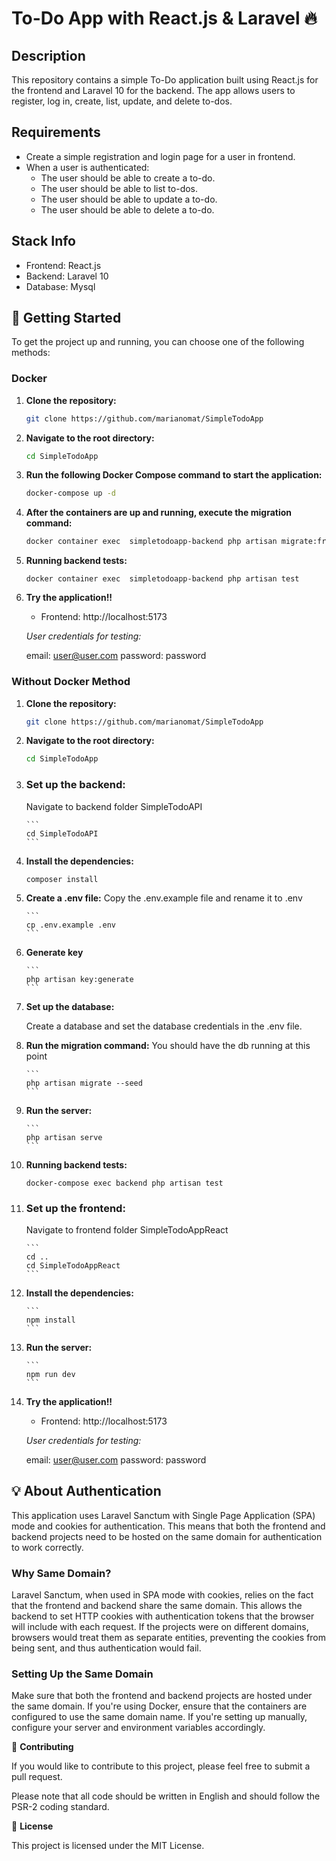 # To-Do App with React.js & Laravel 🔥

## Description

This repository contains a simple To-Do application built using React.js for the frontend and Laravel 10 for the backend. The app allows users to register, log in, create, list, update, and delete to-dos.

## Requirements

-   Create a simple registration and login page for a user in frontend.
-   When a user is authenticated:
    -   The user should be able to create a to-do.
    -   The user should be able to list to-dos.
    -   The user should be able to update a to-do.
    -   The user should be able to delete a to-do.

## Stack Info

-   Frontend: React.js
-   Backend: Laravel 10
-   Database: Mysql

## 🚀 Getting Started

To get the project up and running, you can choose one of the following methods:

### Docker

1. **Clone the repository:**

    ```bash
    git clone https://github.com/marianomat/SimpleTodoApp
    ```

2. **Navigate to the root directory:**

    ```bash
    cd SimpleTodoApp
    ```

3. **Run the following Docker Compose command to start the application:**

    ```bash
    docker-compose up -d
    ```

4. **After the containers are up and running, execute the migration command:**

    ```bash
    docker container exec  simpletodoapp-backend php artisan migrate:fresh --seed
    ```

5. **Running backend tests:**

    ```
    docker container exec  simpletodoapp-backend php artisan test
    ```

6. **Try the application!!**

    - Frontend: http://localhost:5173

    _User credentials for testing:_

    email: user@user.com
    password: password

### Without Docker Method

1.  **Clone the repository:**

    ```bash
    git clone https://github.com/marianomat/SimpleTodoApp
    ```

2.  **Navigate to the root directory:**

    ```bash
    cd SimpleTodoApp
    ```

3.  ### **Set up the backend:**

    Navigate to backend folder SimpleTodoAPI

        ```
        cd SimpleTodoAPI
        ```

4.  **Install the dependencies:**

    ```
    composer install
    ```

5.  **Create a .env file:**
    Copy the .env.example file and rename it to .env

        ```
        cp .env.example .env
        ```

6.  **Generate key**

        ```
        php artisan key:generate
        ```

7.  **Set up the database:**

    Create a database and set the database credentials in the .env file.

8.  **Run the migration command:**
    You should have the db running at this point

        ```
        php artisan migrate --seed
        ```

9.  **Run the server:**

        ```
        php artisan serve
        ```

10. **Running backend tests:**

    ```
    docker-compose exec backend php artisan test
    ```

11. ### Set up the frontend:

    Navigate to frontend folder SimpleTodoAppReact

        ```
        cd ..
        cd SimpleTodoAppReact
        ```

12. **Install the dependencies:**

        ```
        npm install
        ```

13. **Run the server:**

        ```
        npm run dev
        ```

14. **Try the application!!**

    -   Frontend: http://localhost:5173

    _User credentials for testing:_

    email: user@user.com
    password: password

## 💡 About Authentication

This application uses Laravel Sanctum with Single Page Application (SPA) mode and cookies for authentication. This means that both the frontend and backend projects need to be hosted on the same domain for authentication to work correctly.

### Why Same Domain?

Laravel Sanctum, when used in SPA mode with cookies, relies on the fact that the frontend and backend share the same domain. This allows the backend to set HTTP cookies with authentication tokens that the browser will include with each request. If the projects were on different domains, browsers would treat them as separate entities, preventing the cookies from being sent, and thus authentication would fail.

### Setting Up the Same Domain

Make sure that both the frontend and backend projects are hosted under the same domain. If you're using Docker, ensure that the containers are configured to use the same domain name. If you're setting up manually, configure your server and environment variables accordingly.

🤝 **Contributing**

If you would like to contribute to this project, please feel free to submit a pull request.

Please note that all code should be written in English and should follow the PSR-2 coding standard.

📝 **License**

This project is licensed under the MIT License.
